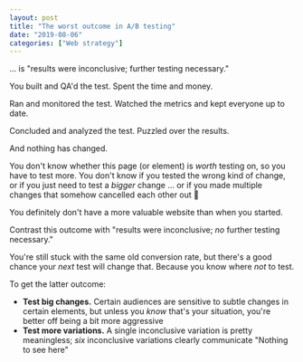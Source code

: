```yaml
---
layout: post
title: "The worst outcome in A/B testing"
date: "2019-08-06"
categories: ["Web strategy"]
---
```


... is "results were inconclusive; further testing necessary."

You built and QA'd the test. Spent the time and money.

Ran and monitored the test. Watched the metrics and kept everyone up to date.

Concluded and analyzed the test. Puzzled over the results.

And nothing has changed.

You don't know whether this page (or element) is _worth_ testing on, so you have to test more. You don't know if you tested the wrong kind of change, or if you just need to test a _bigger_ change ... or if you made multiple changes that somehow cancelled each other out 🤔

You definitely don't have a more valuable website than when you started.

Contrast this outcome with "results were inconclusive; _no_ further testing necessary."

You're still stuck with the same old conversion rate, but there's a good chance your _next_ test will change that. Because you know where _not_ to test.

To get the latter outcome:

- **Test big changes.** Certain audiences are sensitive to subtle changes in certain elements, but unless you _know_ that's your situation, you're better off being a bit more aggressive
- **Test more variations.** A single inconclusive variation is pretty meaningless; _six_ inconclusive variations clearly communicate "Nothing to see here"
